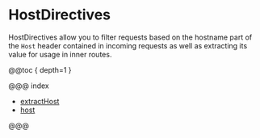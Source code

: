 <a id="hostdirectives"></a>
# HostDirectives

HostDirectives allow you to filter requests based on the hostname part of the `Host` header
contained in incoming requests as well as extracting its value for usage in inner routes.

@@toc { depth=1 }

@@@ index

* [extractHost](extractHost.md)
* [host](host.md)

@@@